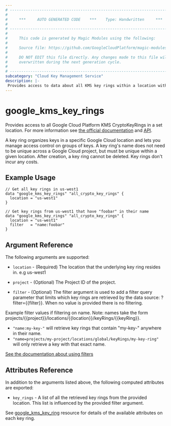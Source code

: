 ```yaml
---
# ----------------------------------------------------------------------------
#
#     ***     AUTO GENERATED CODE    ***    Type: Handwritten     ***
#
# ----------------------------------------------------------------------------
#
#     This code is generated by Magic Modules using the following:
#
#     Source file: https://github.com/GoogleCloudPlatform/magic-modules/tree/main/mmv1/third_party/terraform/website/docs/d/kms_key_rings.html.markdown
#
#     DO NOT EDIT this file directly. Any changes made to this file will be
#     overwritten during the next generation cycle.
#
# ----------------------------------------------------------------------------
subcategory: "Cloud Key Management Service"
description: |-
 Provides access to data about all KMS key rings within a location with Google Cloud KMS.
---
```


# google_kms_key_rings

Provides access to all Google Cloud Platform KMS CryptoKeyRings in a set location. For more information see
[the official documentation](https://cloud.google.com/kms/docs/resource-hierarchy#key_rings)
and
[API](https://cloud.google.com/kms/docs/reference/rest/v1/projects.locations.keyRings).

A key ring organizes keys in a specific Google Cloud location and lets you manage access control on groups of keys. A key ring's name does not need to be unique across a Google Cloud project, but must be unique within a given location. After creation, a key ring cannot be deleted. Key rings don't incur any costs.

## Example Usage

```hcl
// Get all key rings in us-west1
data "google_kms_key_rings" "all_crypto_key_rings" {
  location = "us-west1"
}

// Get key rings from us-west1 that have "foobar" in their name
data "google_kms_key_rings" "all_crypto_key_rings" {
  location = "us-west1"
  filter   = "name:foobar"
}
```

## Argument Reference

The following arguments are supported:

* `location` - (Required) The location that the underlying key ring resides in. e.g us-west1

* `project` - (Optional) The Project ID of the project.

* `filter` - (Optional) The filter argument is used to add a filter query parameter that limits which key rings are retrieved by the data source: ?filter={{filter}}. When no value is provided there is no filtering.

Example filter values if filtering on name. Note: names take the form projects/{{project}}/locations/{{location}}/keyRings/{{keyRing}}.

* `"name:my-key-"` will retrieve key rings that contain "my-key-" anywhere in their name.
* `"name=projects/my-project/locations/global/keyRings/my-key-ring"` will only retrieve a key with that exact name.

[See the documentation about using filters](https://cloud.google.com/kms/docs/sorting-and-filtering)



## Attributes Reference

In addition to the arguments listed above, the following computed attributes are exported:

* `key_rings` - A list of all the retrieved key rings from the provided location. This list is influenced by the provided filter argument.

See [google_kms_key_ring](https://registry.terraform.io/providers/hashicorp/google/latest/docs/resources/kms_key_ring) resource for details of the available attributes on each key ring.

